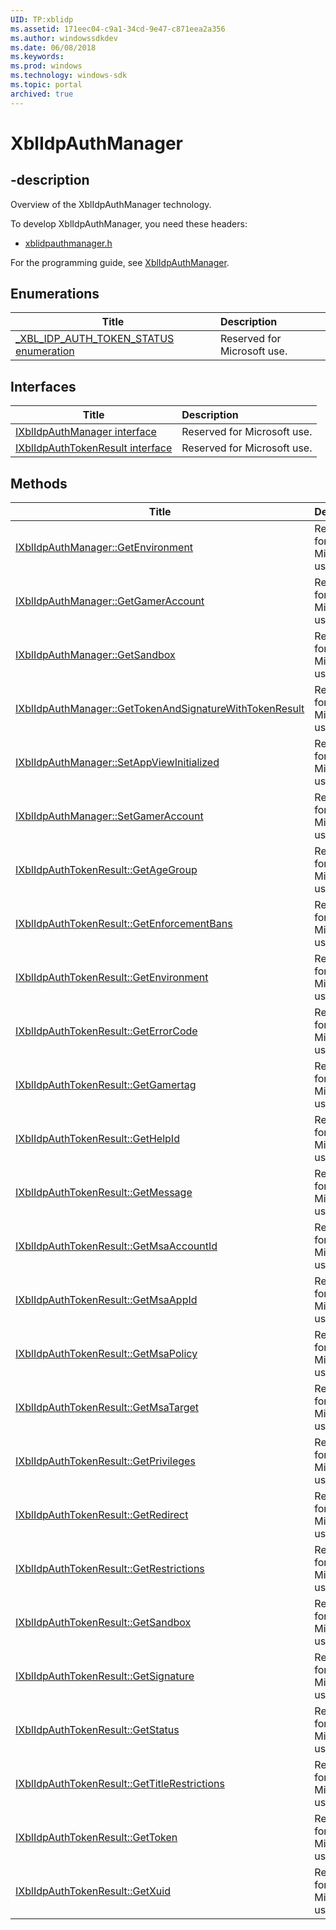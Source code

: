 ```yaml
---
UID: TP:xblidp
ms.assetid: 171eec04-c9a1-34cd-9e47-c871eea2a356
ms.author: windowssdkdev
ms.date: 06/08/2018
ms.keywords: 
ms.prod: windows
ms.technology: windows-sdk
ms.topic: portal
archived: true
---
```


# XblIdpAuthManager

## -description

Overview of the XblIdpAuthManager technology.

To develop XblIdpAuthManager, you need these headers:

 * [xblidpauthmanager.h](../xblidpauthmanager/index.md)

For the programming guide, see [XblIdpAuthManager](/previous-versions/windows/desktop/xblidp).

## Enumerations

| Title   | Description   |
| ---- |:---- |
| [_XBL_IDP_AUTH_TOKEN_STATUS enumeration](..\xblidpauthmanager\ne-xblidpauthmanager-_xbl_idp_auth_token_status.md) | Reserved for Microsoft use. |

## Interfaces

| Title   | Description   |
| ---- |:---- |
| [IXblIdpAuthManager interface](..\xblidpauthmanager\nn-xblidpauthmanager-ixblidpauthmanager.md) | Reserved for Microsoft use. |
| [IXblIdpAuthTokenResult interface](..\xblidpauthmanager\nn-xblidpauthmanager-ixblidpauthtokenresult.md) | Reserved for Microsoft use. |

## Methods

| Title   | Description   |
| ---- |:---- |
| [IXblIdpAuthManager::GetEnvironment](..\xblidpauthmanager\nf-xblidpauthmanager-ixblidpauthmanager-getenvironment.md) | Reserved for Microsoft use. |
| [IXblIdpAuthManager::GetGamerAccount](..\xblidpauthmanager\nf-xblidpauthmanager-ixblidpauthmanager-getgameraccount.md) | Reserved for Microsoft use. |
| [IXblIdpAuthManager::GetSandbox](..\xblidpauthmanager\nf-xblidpauthmanager-ixblidpauthmanager-getsandbox.md) | Reserved for Microsoft use. |
| [IXblIdpAuthManager::GetTokenAndSignatureWithTokenResult](..\xblidpauthmanager\nf-xblidpauthmanager-ixblidpauthmanager-gettokenandsignaturewithtokenresult.md) | Reserved for Microsoft use. |
| [IXblIdpAuthManager::SetAppViewInitialized](..\xblidpauthmanager\nf-xblidpauthmanager-ixblidpauthmanager-setappviewinitialized.md) | Reserved for Microsoft use. |
| [IXblIdpAuthManager::SetGamerAccount](..\xblidpauthmanager\nf-xblidpauthmanager-ixblidpauthmanager-setgameraccount.md) | Reserved for Microsoft use. |
| [IXblIdpAuthTokenResult::GetAgeGroup](..\xblidpauthmanager\nf-xblidpauthmanager-ixblidpauthtokenresult-getagegroup.md) | Reserved for Microsoft use. |
| [IXblIdpAuthTokenResult::GetEnforcementBans](..\xblidpauthmanager\nf-xblidpauthmanager-ixblidpauthtokenresult-getenforcementbans.md) | Reserved for Microsoft use. |
| [IXblIdpAuthTokenResult::GetEnvironment](..\xblidpauthmanager\nf-xblidpauthmanager-ixblidpauthtokenresult-getenvironment.md) | Reserved for Microsoft use. |
| [IXblIdpAuthTokenResult::GetErrorCode](..\xblidpauthmanager\nf-xblidpauthmanager-ixblidpauthtokenresult-geterrorcode.md) | Reserved for Microsoft use. |
| [IXblIdpAuthTokenResult::GetGamertag](..\xblidpauthmanager\nf-xblidpauthmanager-ixblidpauthtokenresult-getgamertag.md) | Reserved for Microsoft use. |
| [IXblIdpAuthTokenResult::GetHelpId](..\xblidpauthmanager\nf-xblidpauthmanager-ixblidpauthtokenresult-gethelpid.md) | Reserved for Microsoft use. |
| [IXblIdpAuthTokenResult::GetMessage](..\xblidpauthmanager\nf-xblidpauthmanager-ixblidpauthtokenresult-getmessage.md) | Reserved for Microsoft use. |
| [IXblIdpAuthTokenResult::GetMsaAccountId](..\xblidpauthmanager\nf-xblidpauthmanager-ixblidpauthtokenresult-getmsaaccountid.md) | Reserved for Microsoft use. |
| [IXblIdpAuthTokenResult::GetMsaAppId](..\xblidpauthmanager\nf-xblidpauthmanager-ixblidpauthtokenresult-getmsaappid.md) | Reserved for Microsoft use. |
| [IXblIdpAuthTokenResult::GetMsaPolicy](..\xblidpauthmanager\nf-xblidpauthmanager-ixblidpauthtokenresult-getmsapolicy.md) | Reserved for Microsoft use. |
| [IXblIdpAuthTokenResult::GetMsaTarget](..\xblidpauthmanager\nf-xblidpauthmanager-ixblidpauthtokenresult-getmsatarget.md) | Reserved for Microsoft use. |
| [IXblIdpAuthTokenResult::GetPrivileges](..\xblidpauthmanager\nf-xblidpauthmanager-ixblidpauthtokenresult-getprivileges.md) | Reserved for Microsoft use. |
| [IXblIdpAuthTokenResult::GetRedirect](..\xblidpauthmanager\nf-xblidpauthmanager-ixblidpauthtokenresult-getredirect.md) | Reserved for Microsoft use. |
| [IXblIdpAuthTokenResult::GetRestrictions](..\xblidpauthmanager\nf-xblidpauthmanager-ixblidpauthtokenresult-getrestrictions.md) | Reserved for Microsoft use. |
| [IXblIdpAuthTokenResult::GetSandbox](..\xblidpauthmanager\nf-xblidpauthmanager-ixblidpauthtokenresult-getsandbox.md) | Reserved for Microsoft use. |
| [IXblIdpAuthTokenResult::GetSignature](..\xblidpauthmanager\nf-xblidpauthmanager-ixblidpauthtokenresult-getsignature.md) | Reserved for Microsoft use. |
| [IXblIdpAuthTokenResult::GetStatus](..\xblidpauthmanager\nf-xblidpauthmanager-ixblidpauthtokenresult-getstatus.md) | Reserved for Microsoft use. |
| [IXblIdpAuthTokenResult::GetTitleRestrictions](..\xblidpauthmanager\nf-xblidpauthmanager-ixblidpauthtokenresult-gettitlerestrictions.md) | Reserved for Microsoft use. |
| [IXblIdpAuthTokenResult::GetToken](..\xblidpauthmanager\nf-xblidpauthmanager-ixblidpauthtokenresult-gettoken.md) | Reserved for Microsoft use. |
| [IXblIdpAuthTokenResult::GetXuid](..\xblidpauthmanager\nf-xblidpauthmanager-ixblidpauthtokenresult-getxuid.md) | Reserved for Microsoft use. |

